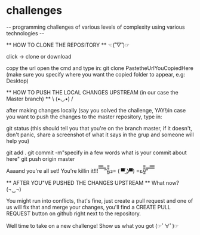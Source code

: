 # challenges
-- programming challenges of various levels of complexity using various technologies --

**   HOW TO CLONE THE REPOSITORY ** ☜(˚▽˚)☞

click -> clone or download

 copy the url
 open the cmd and type in: git clone PastetheUrlYouCopiedHere (make sure you specify where you want the copied folder to appear, e.g: Desktop)


** HOW TO PUSH THE LOCAL CHANGES UPSTREAM (in our case the Master branch) ** \ (•◡•) /

after making changes locally (say you solved the challenge, YAY!)in case you want to push the changes to the master repository, type in:

git status (this should tell you that you're on the branch master, if it doesn't, don't panic, share a screenshot of what it says in the grup and someone will help you)

git add .
git commit -m"specify in a few words what is your commit about here"
git push origin master 

Aaaand you're all set! You're killin it!!! ̿̿ ̿̿ ̿̿ ̿'̿'\̵͇̿̿\з= ( ▀ ͜͞ʖ▀) =ε/̵͇̿̿/’̿’̿ ̿ ̿̿ ̿̿ ̿̿


** AFTER YOU"VE PUSHED THE CHANGES UPSTREAM ** 
What now? (¬‿¬)

You might run into conflicts, that's fine, just create a pull request and one of us will fix that and merge your changes, you'll find a CREATE PULL REQUEST button on github right next to the repository.

Well time to take on a new challenge! Show us what you got (☞ﾟ∀ﾟ)☞

